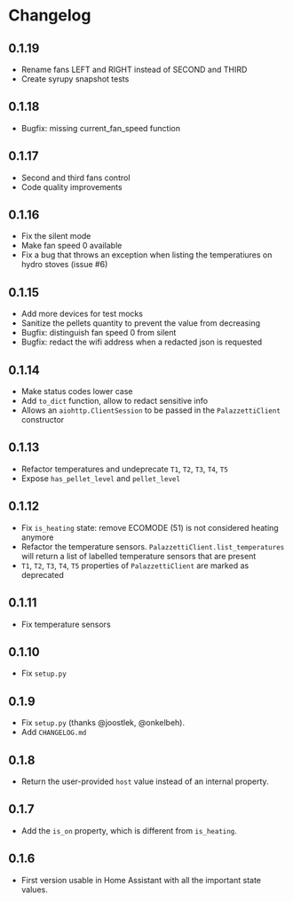 # Changelog

## 0.1.19
* Rename fans LEFT and RIGHT instead of SECOND and THIRD
* Create syrupy snapshot tests

## 0.1.18
* Bugfix: missing current_fan_speed function

## 0.1.17
* Second and third fans control
* Code quality improvements

## 0.1.16
* Fix the silent mode
* Make fan speed 0 available
* Fix a bug that throws an exception when listing the temperatiures on hydro stoves (issue #6)

## 0.1.15
* Add more devices for test mocks
* Sanitize the pellets quantity to prevent the value from decreasing
* Bugfix: distinguish fan speed 0 from silent
* Bugfix: redact the wifi address when a redacted json is requested

## 0.1.14
* Make status codes lower case
* Add `to_dict` function, allow to redact sensitive info
* Allows an `aiohttp.ClientSession` to be passed in the `PalazzettiClient` constructor

## 0.1.13
* Refactor temperatures and undeprecate `T1`, `T2`, `T3`, `T4`, `T5`
* Expose `has_pellet_level` and `pellet_level`

## 0.1.12
* Fix `is_heating` state: remove ECOMODE (51) is not considered heating anymore
* Refactor the temperature sensors. `PalazzettiClient.list_temperatures` will return a list of labelled temperature sensors that are present
* `T1`, `T2`, `T3`, `T4`, `T5` properties of `PalazzettiClient` are marked as deprecated

## 0.1.11
* Fix temperature sensors

## 0.1.10
* Fix `setup.py`

## 0.1.9
* Fix `setup.py` (thanks @joostlek, @onkelbeh).
* Add `CHANGELOG.md`

## 0.1.8
* Return the user-provided `host` value instead of an internal property.

## 0.1.7
* Add the `is_on` property, which is different from `is_heating`.

## 0.1.6
* First version usable in Home Assistant with all the important state values.